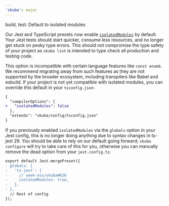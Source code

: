 ```yaml
---
'skuba': major
---
```


build, test: Default to isolated modules

Our Jest and TypeScript presets now enable [`isolatedModules`](https://www.typescriptlang.org/tsconfig#isolatedModules) by default. Your Jest tests should start quicker, consume less resources, and no longer get stuck on pesky type errors. This should not compromise the type safety of your project as `skuba lint` is intended to type check all production and testing code.

This option is incompatible with certain language features like `const enum`s. We recommend migrating away from such features as they are not supported by the broader ecosystem, including transpilers like Babel and esbuild. If your project is not yet compatible with isolated modules, you can override this default in your `tsconfig.json`:

```diff
{
  "compilerOptions": {
+   "isolatedModules": false
  },
  "extends": "skuba/config/tsconfig.json"
}
```

If you previously enabled `isolatedModules` via the `globals` option in your Jest config, this is no longer doing anything due to syntax changes in ts-jest 29. You should be able to rely on our default going forward; `skuba configure` will try to take care of this for you, otherwise you can manually remove the dead option from your `jest.config.ts`:

```diff
export default Jest.mergePreset({
- globals: {
-   'ts-jest': {
-     // seek-oss/skuba#626
-     isolatedModules: true,
-   },
- },
  // Rest of config
});
```
